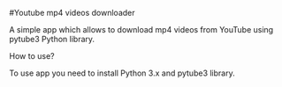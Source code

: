 #Youtube mp4 videos downloader

A simple app which allows to download mp4 videos from YouTube using pytube3 Python library.

How to use?

To use app you need to install Python 3.x and pytube3 library.
